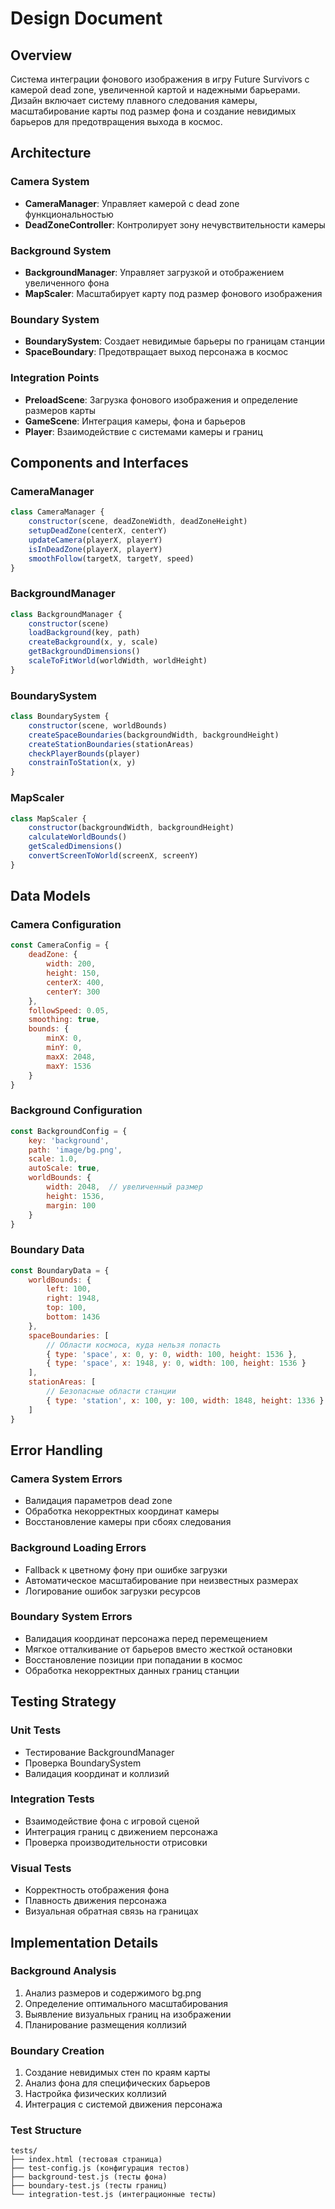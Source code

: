 # Design Document

## Overview

Система интеграции фонового изображения в игру Future Survivors с камерой dead zone, увеличенной картой и надежными барьерами. Дизайн включает систему плавного следования камеры, масштабирование карты под размер фона и создание невидимых барьеров для предотвращения выхода в космос.

## Architecture

### Camera System
- **CameraManager**: Управляет камерой с dead zone функциональностью
- **DeadZoneController**: Контролирует зону нечувствительности камеры

### Background System
- **BackgroundManager**: Управляет загрузкой и отображением увеличенного фона
- **MapScaler**: Масштабирует карту под размер фонового изображения

### Boundary System
- **BoundarySystem**: Создает невидимые барьеры по границам станции
- **SpaceBoundary**: Предотвращает выход персонажа в космос

### Integration Points
- **PreloadScene**: Загрузка фонового изображения и определение размеров карты
- **GameScene**: Интеграция камеры, фона и барьеров
- **Player**: Взаимодействие с системами камеры и границ

## Components and Interfaces

### CameraManager
```javascript
class CameraManager {
    constructor(scene, deadZoneWidth, deadZoneHeight)
    setupDeadZone(centerX, centerY)
    updateCamera(playerX, playerY)
    isInDeadZone(playerX, playerY)
    smoothFollow(targetX, targetY, speed)
}
```

### BackgroundManager
```javascript
class BackgroundManager {
    constructor(scene)
    loadBackground(key, path)
    createBackground(x, y, scale)
    getBackgroundDimensions()
    scaleToFitWorld(worldWidth, worldHeight)
}
```

### BoundarySystem
```javascript
class BoundarySystem {
    constructor(scene, worldBounds)
    createSpaceBoundaries(backgroundWidth, backgroundHeight)
    createStationBoundaries(stationAreas)
    checkPlayerBounds(player)
    constrainToStation(x, y)
}
```

### MapScaler
```javascript
class MapScaler {
    constructor(backgroundWidth, backgroundHeight)
    calculateWorldBounds()
    getScaledDimensions()
    convertScreenToWorld(screenX, screenY)
}
```

## Data Models

### Camera Configuration
```javascript
const CameraConfig = {
    deadZone: {
        width: 200,
        height: 150,
        centerX: 400,
        centerY: 300
    },
    followSpeed: 0.05,
    smoothing: true,
    bounds: {
        minX: 0,
        minY: 0,
        maxX: 2048,
        maxY: 1536
    }
}
```

### Background Configuration
```javascript
const BackgroundConfig = {
    key: 'background',
    path: 'image/bg.png',
    scale: 1.0,
    autoScale: true,
    worldBounds: {
        width: 2048,  // увеличенный размер
        height: 1536,
        margin: 100
    }
}
```

### Boundary Data
```javascript
const BoundaryData = {
    worldBounds: {
        left: 100,
        right: 1948,
        top: 100,
        bottom: 1436
    },
    spaceBoundaries: [
        // Области космоса, куда нельзя попасть
        { type: 'space', x: 0, y: 0, width: 100, height: 1536 },
        { type: 'space', x: 1948, y: 0, width: 100, height: 1536 }
    ],
    stationAreas: [
        // Безопасные области станции
        { type: 'station', x: 100, y: 100, width: 1848, height: 1336 }
    ]
}
```

## Error Handling

### Camera System Errors
- Валидация параметров dead zone
- Обработка некорректных координат камеры
- Восстановление камеры при сбоях следования

### Background Loading Errors
- Fallback к цветному фону при ошибке загрузки
- Автоматическое масштабирование при неизвестных размерах
- Логирование ошибок загрузки ресурсов

### Boundary System Errors
- Валидация координат персонажа перед перемещением
- Мягкое отталкивание от барьеров вместо жесткой остановки
- Восстановление позиции при попадании в космос
- Обработка некорректных данных границ станции

## Testing Strategy

### Unit Tests
- Тестирование BackgroundManager
- Проверка BoundarySystem
- Валидация координат и коллизий

### Integration Tests
- Взаимодействие фона с игровой сценой
- Интеграция границ с движением персонажа
- Проверка производительности отрисовки

### Visual Tests
- Корректность отображения фона
- Плавность движения персонажа
- Визуальная обратная связь на границах

## Implementation Details

### Background Analysis
1. Анализ размеров и содержимого bg.png
2. Определение оптимального масштабирования
3. Выявление визуальных границ на изображении
4. Планирование размещения коллизий

### Boundary Creation
1. Создание невидимых стен по краям карты
2. Анализ фона для специфических барьеров
3. Настройка физических коллизий
4. Интеграция с системой движения персонажа

### Test Structure
```
tests/
├── index.html (тестовая страница)
├── test-config.js (конфигурация тестов)
├── background-test.js (тесты фона)
├── boundary-test.js (тесты границ)
└── integration-test.js (интеграционные тесты)
```